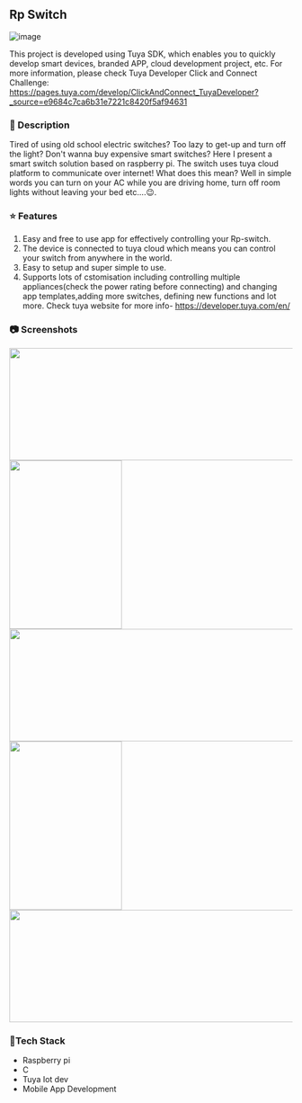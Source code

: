 ## Rp Switch
![image](https://imgur.com/hZvLcMo.gif)

This project is developed using Tuya SDK, which enables you to quickly develop smart devices, branded APP, cloud development project, etc. 
For more information, please check Tuya Developer Click and Connect      Challenge: https://pages.tuya.com/develop/ClickAndConnect_TuyaDeveloper?_source=e9684c7ca6b31e7221c8420f5af94631

### 🧠 Description 
Tired of using old school electric switches? Too lazy to get-up and turn off the light? Don't wanna buy expensive smart switches? Here I present a smart switch solution based on raspberry pi. The switch uses tuya cloud platform to communicate over internet! What does this mean? Well in simple words you can turn on your AC while you are driving home, turn off room lights without leaving your bed etc....😉.

### :star: Features 
1. Easy and free to use app for effectively controlling your Rp-switch.
2. The device is connected to tuya cloud which means you can control your switch from anywhere in the world.
3. Easy to setup and super simple to use.
4. Supports lots of cstomisation including controlling multiple appliances(check the power rating before connecting) and changing app templates,adding more switches, defining new functions and lot more. Check tuya website for more info- https://developer.tuya.com/en/

### :camera: Screenshots
<img src="https://imgur.com/LtdIHZg.png" width="600" height="200"/>
<img src="https://imgur.com/do8uR7l.png" width="200" height="300"/>
<img src="https://imgur.com/wGugK3y.png"  width="600" height="200"/>
<img src="https://imgur.com/pguLzTJ.png" width="200" height="300"/>
<img src="https://imgur.com/tr1F7Ap.png"  width="600" height="200"/>

### :wrench:Tech Stack

* Raspberry pi 
* C
* Tuya Iot dev
* Mobile App Development


